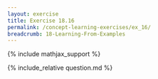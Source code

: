 ```yaml
---
layout: exercise
title: Exercise 18.16
permalink: /concept-learning-exercises/ex_16/
breadcrumb: 18-Learning-From-Examples
---
```


{% include mathjax_support %}

<div><i class="arrow-up loader" data-chapter="concept-learning-exercises" data-exercise="ex_16" data-rating="0"></i></div>
{% include_relative question.md %}
